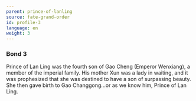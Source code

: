 ```yaml
---
parent: prince-of-lanling
source: fate-grand-order
id: profile-3
language: en
weight: 3
---
```


### Bond 3

Prince of Lan Ling was the fourth son of Gao Cheng (Emperor Wenxiang), a member of the imperial family. His mother Xun was a lady in waiting, and it was prophesized that she was destined to have a son of surpassing beauty. She then gave birth to Gao Changgong…or as we know him, Prince of Lan Ling.
